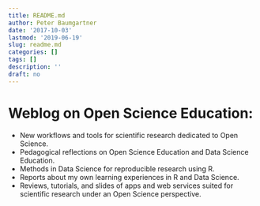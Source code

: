 ```yaml
---
title: README.md
author: Peter Baumgartner
date: '2017-10-03'
lastmod: '2019-06-19'
slug: readme.md
categories: []
tags: []
description: ''
draft: no
---
```


# Weblog on Open Science Education: 

+ New workflows and tools for scientific research dedicated to Open Science. 
+ Pedagogical reflections on Open Science Education and Data Science Education. 
+ Methods in Data Science for reproducible research using R.
+ Reports about my own learning experiences in R and Data Science.
+ Reviews, tutorials, and slides of apps and web services suited for scientific research under an Open Science perspective.

